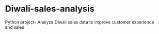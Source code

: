 # Diwali-sales-analysis
Python project- Analyze Diwali sales data to improve customer experience and sales
